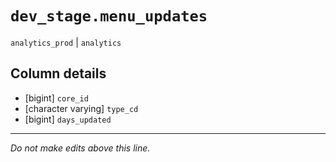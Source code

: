 # `dev_stage.menu_updates`
`analytics_prod` | `analytics`

## Column details
* [bigint]    `core_id`
* [character varying] `type_cd`
* [bigint]    `days_updated`

-------------------------------------------------------------------------------
*Do not make edits above this line.*
